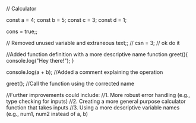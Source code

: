 // Calculator

const a = 4;
const b = 5;
const c = 3;
const d = 1;

cons = true;;

// Removed unused variable and extraneous text;;
// csn = 3;
// ok do it


//Added function definition with a more descriptive name
function greet(){
    console.log("Hey there!");
}


console.log(a + b); //Added a comment explaining the operation

greet(); //Call the function using the corrected name

//Further improvements could include:
//1. More robust error handling (e.g., type checking for inputs)
//2.  Creating a more general purpose calculator function that takes inputs
//3.  Using a more descriptive variable names (e.g., num1, num2 instead of a, b)
